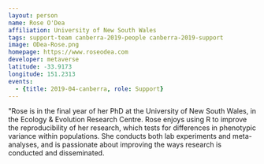 ```yaml
---
layout: person
name: Rose O'Dea
affiliation: University of New South Wales
tags: support-team canberra-2019-people canberra-2019-support
image: ODea-Rose.png
homepage: https://www.roseodea.com
developer: metaverse
latitude: -33.9173
longitude: 151.2313
events:
  - {title: 2019-04-canberra, role: Support}
---
```

"Rose is in the final year of her PhD at the University of New South Wales, in the Ecology & Evolution Research Centre. Rose enjoys using R to improve the reproducibility of her research, which tests for differences in phenotypic variance within populations. She conducts both lab experiments and meta-analyses, and is passionate about improving the ways research is conducted and disseminated.